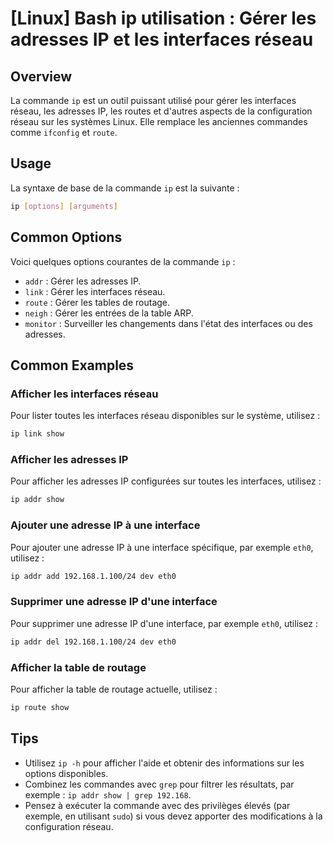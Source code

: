 # [Linux] Bash ip utilisation : Gérer les adresses IP et les interfaces réseau

## Overview
La commande `ip` est un outil puissant utilisé pour gérer les interfaces réseau, les adresses IP, les routes et d'autres aspects de la configuration réseau sur les systèmes Linux. Elle remplace les anciennes commandes comme `ifconfig` et `route`.

## Usage
La syntaxe de base de la commande `ip` est la suivante :

```bash
ip [options] [arguments]
```

## Common Options
Voici quelques options courantes de la commande `ip` :

- `addr` : Gérer les adresses IP.
- `link` : Gérer les interfaces réseau.
- `route` : Gérer les tables de routage.
- `neigh` : Gérer les entrées de la table ARP.
- `monitor` : Surveiller les changements dans l'état des interfaces ou des adresses.

## Common Examples

### Afficher les interfaces réseau
Pour lister toutes les interfaces réseau disponibles sur le système, utilisez :

```bash
ip link show
```

### Afficher les adresses IP
Pour afficher les adresses IP configurées sur toutes les interfaces, utilisez :

```bash
ip addr show
```

### Ajouter une adresse IP à une interface
Pour ajouter une adresse IP à une interface spécifique, par exemple `eth0`, utilisez :

```bash
ip addr add 192.168.1.100/24 dev eth0
```

### Supprimer une adresse IP d'une interface
Pour supprimer une adresse IP d'une interface, par exemple `eth0`, utilisez :

```bash
ip addr del 192.168.1.100/24 dev eth0
```

### Afficher la table de routage
Pour afficher la table de routage actuelle, utilisez :

```bash
ip route show
```

## Tips
- Utilisez `ip -h` pour afficher l'aide et obtenir des informations sur les options disponibles.
- Combinez les commandes avec `grep` pour filtrer les résultats, par exemple : `ip addr show | grep 192.168`.
- Pensez à exécuter la commande avec des privilèges élevés (par exemple, en utilisant `sudo`) si vous devez apporter des modifications à la configuration réseau.